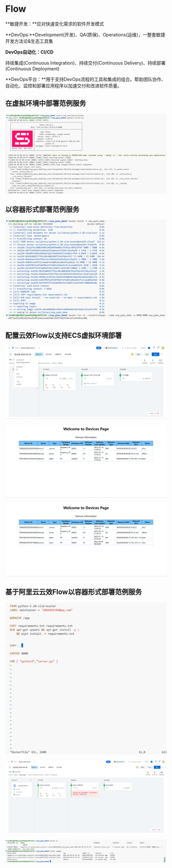 # Flow

**敏捷开发：**应对快速变化需求的软件开发模式

**DevOps:**Development(开发)、QA(质保)、Operations(运维)，一整套敏捷开发方法论&生态工具集

**DevOps自动化：CI/CD**

持续集成(Continuous Integration)、持续交付(Continuous Delivery)、持续部署(Continuous Deployment)

**DevOps平台：**用于支持DevOps流程的工具和集成的组合。帮助团队协作、自动化、监控和部署应用程序以加速交付和改进软件质量。



## 在虚拟环境中部署范例服务

![image-20240420001422589](image/image-20240420001422589.png)

## 以容器形式部署范例服务

![image-20240420003136692](image/image-20240420003136692.png)

## 配置云效Flow以支持ECS虚拟环境部署

![image-20240420150439937](image/image-20240420150439937.png)

![image-20240420150501570](image/image-20240420150501570.png)

![image-20240420151937182](image/image-20240420151937182.png)

## 基于阿里云云效Flow以容器形式部署范例服务

![image-20240420153248126](image/image-20240420153248126.png)

![image-20240420170711293](image/image-20240420170711293.png)

![image-20240420171347175](image/image-20240420171347175.png)